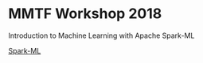 # MMTF Workshop 2018
Introduction to Machine Learning with Apache Spark-ML

[Spark-ML](https://spark.apache.org/docs/latest/ml-guide.html)
